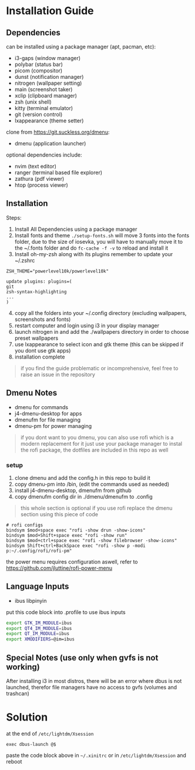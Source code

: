 # Installation Guide

## Dependencies
can be installed using a package manager (apt, pacman, etc):
- i3-gaps (window manager)
- polybar (status bar)
- picom (compositor)
- dunst (notification manager)
- nitrogen (wallpaper setting)
- main (screenshot taker)
- xclip (clipboard manager)
- zsh (unix shell)
- kitty (terminal emulator)
- git (version control)
- lxappearance (theme setter)

clone from https://git.suckless.org/dmenu:
- dmenu (application launcher)

optional dependencies include:
- nvim (text editor)
- ranger (terminal based file explorer)
- zathura (pdf viewer)
- htop (process viewer)

## Installation
Steps:
1. Install All Dependencies using a package manager
2. Install fonts and theme
`./setup-fonts.sh` will move 3 fonts into the fonts folder,
due to the size of iosevka, you will have to manually move it to the ~/.fonts folder
and do `fc-cache -f -v` to reload and install it
3. Install oh-my-zsh along with its plugins
remember to update your ~/.zshrc
  ```
  ZSH_THEME="powerlevel10k/powerlevel10k"

  update plugins: plugins=(
  git
  zsh-syntax-highlighting 
  ...
  )
  ```
4. copy all the folders into your ~/.config directory (excluding wallpapers, screenshots and fonts)
5. restart computer and login using i3 in your display manager
6. launch nitrogen in and add the ./wallpapers directory in order to choose preset wallpapers
7. use lxappearance to select icon and gtk theme (this can be skipped if you dont use gtk apps)
8. installation complete

> if you find the guide problematic or incomprehensive, feel free to raise an issue in the repository

## Dmenu Notes

- dmenu for commands
- j4-dmenu-desktop for apps
- dmenufm for file managing
- dmenu-pm for power managing

> if you dont want to you dmenu, you can also use rofi which is a modern replacement for it
> just use your package manager to instal the rofi package, the dotfiles are included in this repo as well

### setup
1. clone dmenu and add the config.h in this repo to build it
2. copy dmenu-pm into /bin, (edit the commands used as needed)  
3. install j4-dmenu-desktop, dmenufm from github
4. copy dmenufm config dir in ./dmenu/dmenufm to .config

> this whole section is optional if you use rofi
> replace the dmenu section using this piece of code
```
# rofi configs
bindsym $mod+space exec "rofi -show drun -show-icons"
bindsym $mod+Shift+space exec "rofi -show run"
bindsym $mod+ctrl+space exec "rofi -show filebrowser -show-icons"
bindsym Shift+ctrl+BackSpace exec "rofi -show p -modi p:~/.config/rofi/rofi-pm"
```
the power menu requires configuration aswell, refer to <a>https://github.com/jluttine/rofi-power-menu</a>

## Language Inputs
- ibus libpinyin

put this code block into .profile to use ibus inputs
``` sh
export GTK_IM_MODULE=ibus
export QT4_IM_MODULE=ibus
export QT_IM_MODULE=ibus
export XMODIFIERS=@im=ibus
```

## Special Notes (use only when gvfs is not working)

After installing i3 in most distros, there will be an error where dbus is not launched, therefor file managers have no access to gvfs (volumes and trashcan)

# Solution
at the end of `/etc/lightdm/Xsession`
```
exec dbus-launch @$
```

paste the code block above in `~/.xinitrc` or in `/etc/lightdm/Xsession` and reboot
